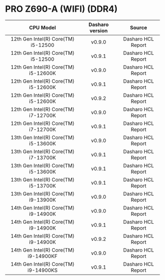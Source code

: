 # PRO Z690-A (WIFI) (DDR4)
<!--start-->
| CPU Model | Dasharo version |  Source  |
|:---------:|:----------------------:|:---------:|
| 12th Gen Intel(R) Core(TM) i5-12500 | v0.9.0 | Dasharo HCL Report |
| 12th Gen Intel(R) Core(TM) i5-12500 | v0.9.1 | Dasharo HCL Report |
| 12th Gen Intel(R) Core(TM) i5-12600K | v0.9.0 | Dasharo HCL Report |
| 12th Gen Intel(R) Core(TM) i5-12600K | v0.9.1 | Dasharo HCL Report |
| 12th Gen Intel(R) Core(TM) i5-12600K | v0.9.2 | Dasharo HCL Report |
| 12th Gen Intel(R) Core(TM) i7-12700K | v0.9.0 | Dasharo HCL Report |
| 12th Gen Intel(R) Core(TM) i7-12700K | v0.9.1 | Dasharo HCL Report |
| 13th Gen Intel(R) Core(TM) i5-13600K | v0.9.0 | Dasharo HCL Report |
| 13th Gen Intel(R) Core(TM) i7-13700K | v0.9.1 | Dasharo HCL Report |
| 13th Gen Intel(R) Core(TM) i5-13600K | v0.9.1 | Dasharo HCL Report |
| 13th Gen Intel(R) Core(TM) i5-13700K | v0.9.1 | Dasharo HCL Report |
| 13th Gen Intel(R) Core(TM) i9-13900K | v0.9.0 | Dasharo HCL Report |
| 14th Gen Intel(R) Core(TM) i9-14900K | v0.9.0 | Dasharo HCL Report |
| 14th Gen Intel(R) Core(TM) i9-14900K | v0.9.1 | Dasharo HCL Report |
| 14th Gen Intel(R) Core(TM) i9-14900K | v0.9.2 | Dasharo HCL Report |
| 14th Gen Intel(R) Core(TM) i9-14900KF | v0.9.0 | Dasharo HCL Report |
| 14th Gen Intel(R) Core(TM) i9-14900KS | v0.9.1 | Dasharo HCL Report |
<!--end-->
